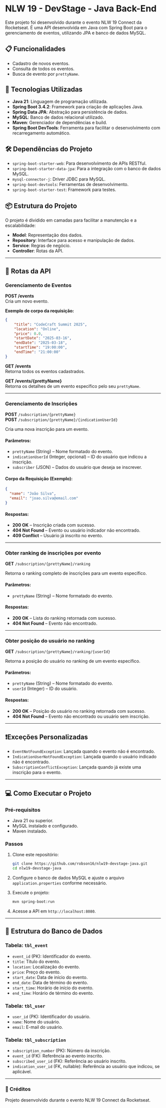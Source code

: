 # NLW 19 - DevStage - Java Back-End

Este projeto foi desenvolvido durante o evento NLW 19 Connect da Rocketseat. É uma API desenvolvida em Java com Spring Boot para o gerenciamento de eventos, utilizando JPA e banco de dados MySQL.

## 📋 Funcionalidades
- Cadastro de novos eventos.
- Consulta de todos os eventos.
- Busca de evento por `prettyName`.

## 🚀 Tecnologias Utilizadas
- **Java 21**: Linguagem de programação utilizada.
- **Spring Boot 3.4.2**: Framework para criação de aplicações Java.
- **Spring Data JPA**: Abstração para persistência de dados.
- **MySQL**: Banco de dados relacional utilizado.
- **Maven**: Gerenciador de dependências e build.
- **Spring Boot DevTools**: Ferramenta para facilitar o desenvolvimento com recarregamento automático.

## 🛠️ Dependências do Projeto
- `spring-boot-starter-web`: Para desenvolvimento de APIs RESTful.
- `spring-boot-starter-data-jpa`: Para a integração com o banco de dados MySQL.
- `mysql-connector-j`: Driver JDBC para MySQL.
- `spring-boot-devtools`: Ferramentas de desenvolvimento.
- `spring-boot-starter-test`: Framework para testes.

## 📦 Estrutura do Projeto
O projeto é dividido em camadas para facilitar a manutenção e a escalabilidade:

- **Model**: Representação dos dados.
- **Repository**: Interface para acesso e manipulação de dados.
- **Service**: Regras de negócio.
- **Controller**: Rotas da API.

---

## 🔄 Rotas da API 

### Gerenciamento de Eventos

**POST /events**  
Cria um novo evento.

**Exemplo de corpo da requisição:**
```json
{
    "title": "CodeCraft Summit 2025",
    "location": "Online",
    "price": 0.0,
    "startDate": "2025-03-16",
    "endDate": "2025-03-18",
    "startTime": "19:00:00",
    "endTime": "21:00:00"
}
```

**GET /events**  
Retorna todos os eventos cadastrados.

**GET /events/{prettyName}**  
Retorna os detalhes de um evento específico pelo seu `prettyName`.

---

### Gerenciamento de Inscrições

**POST** `/subscription/{prettyName}`  
**POST** `/subscription/{prettyName}/{indicationUserId}`

Cria uma nova inscrição para um evento.

#### Parâmetros:
- `prettyName` (String) – Nome formatado do evento.
- `indicationUserId` (Integer, opcional) – ID do usuário que indicou a inscrição.
- `subscriber` (JSON) – Dados do usuário que deseja se inscrever.

#### Corpo da Requisição (Exemplo):
```json
{
  "name": "João Silva",
  "email": "joao.silva@email.com"
}
```

#### Respostas:
- **200 OK** – Inscrição criada com sucesso.
- **404 Not Found** – Evento ou usuário indicador não encontrado.
- **409 Conflict** – Usuário já inscrito no evento.

---

### Obter ranking de inscrições por evento

**GET** `/subscription/{prettyName}/ranking`

Retorna o ranking completo de inscrições para um evento específico.

#### Parâmetros:
- `prettyName` (String) – Nome formatado do evento.

#### Respostas:
- **200 OK** – Lista do ranking retornada com sucesso.
- **404 Not Found** – Evento não encontrado.

---

### Obter posição do usuário no ranking

**GET** `/subscription/{prettyName}/ranking/{userId}`

Retorna a posição do usuário no ranking de um evento específico.

#### Parâmetros:
- `prettyName` (String) – Nome formatado do evento.
- `userId` (Integer) – ID do usuário.

#### Respostas:
- **200 OK** – Posição do usuário no ranking retornada com sucesso.
- **404 Not Found** – Evento não encontrado ou usuário sem inscrição.

---

## ❗Exceções Personalizadas

- `EventNotFoundException`: Lançada quando o evento não é encontrado.
- `IndicationUserNotFoundException`: Lançada quando o usuário indicado não é encontrado.
- `SubscriptionConflictException`: Lançada quando já existe uma inscrição para o evento.

---

## 💻 Como Executar o Projeto

### Pré-requisitos
- Java 21 ou superior.
- MySQL instalado e configurado.
- Maven instalado.

### Passos
1. Clone este repositório:
   ```bash
   git clone https://github.com/robson16/nlw19-devstage-java.git
   cd nlw19-devstage-java
   ```

2. Configure o banco de dados MySQL e ajuste o arquivo `application.properties` conforme necessário.

3. Execute o projeto:
   ```bash
   mvn spring-boot:run
   ```

4. Acesse a API em `http://localhost:8080`.

---

## 🔧 Estrutura do Banco de Dados

### Tabela: `tbl_event`
- `event_id` (PK): Identificador do evento.
- `title`: Título do evento.
- `location`: Localização do evento.
- `price`: Preço do evento.
- `start_date`: Data de início do evento.
- `end_date`: Data de término do evento.
- `start_time`: Horário de início do evento.
- `end_time`: Horário de término do evento.

### Tabela: `tbl_user`
- `user_id` (PK): Identificador do usuário.
- `name`: Nome do usuário.
- `email`: E-mail do usuário.

### Tabela: `tbl_subscription`
- `subscription_number` (PK): Número da inscrição.
- `event_id` (FK): Referência ao evento inscrito.
- `subscribed_user_id` (FK): Referência ao usuário inscrito.
- `indication_user_id` (FK, nullable): Referência ao usuário que indicou, se aplicável.

---

### 🌟 Créditos
Projeto desenvolvido durante o evento NLW 19 Connect da Rocketseat.
